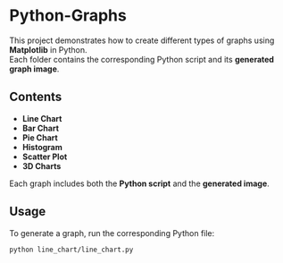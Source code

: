 # Python-Graphs

This project demonstrates how to create different types of graphs using **Matplotlib** in Python.  
Each folder contains the corresponding Python script and its **generated graph image**.

## Contents

- **Line Chart**
- **Bar Chart**
- **Pie Chart**
- **Histogram**
- **Scatter Plot**
- **3D Charts**

Each graph includes both the **Python script** and the **generated image**.

## Usage

To generate a graph, run the corresponding Python file:

```bash
python line_chart/line_chart.py
